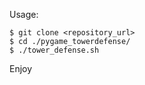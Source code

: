 Usage:
```
$ git clone <repository_url>
$ cd ./pygame_towerdefense/
$ ./tower_defense.sh
```

Enjoy
